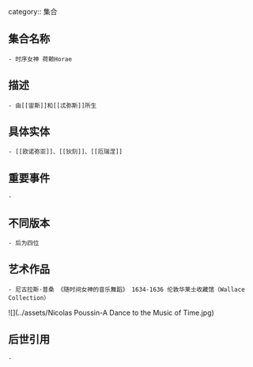 category:: 集合
## 集合名称
	- 时序女神 荷赖Horae
## 描述
	- 由[[宙斯]]和[[忒弥斯]]所生
## 具体实体
	- [[欧诺弥亚]]、[[狄刻]]、[[厄瑞涅]]
## 重要事件
	-
## 不同版本
	- 后为四位
## 艺术作品
	- 尼古拉斯·普桑 《随时间女神的音乐舞蹈》 1634-1636 伦敦华莱士收藏馆（Wallace Collection）
 ![](../assets/Nicolas Poussin-A Dance to the Music of Time.jpg)
## 后世引用
	-
